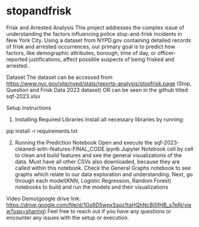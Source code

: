 # stopandfrisk
Frisk and Arrested Analysis
This project addresses the complex issue of understanding the factors influencing police stop-and-frisk incidents in New York City. Using a dataset from NYPD.gov containing detailed records of frisk and arrested occurrences, our primary goal is to predict how factors, like demographic attributes, borough, time of day, or officer-reported justifications, affect possible suspects of being frisked and arrested..

Dataset
The dataset can be accessed from https://www.nyc.gov/site/nypd/stats/reports-analysis/stopfrisk.page (Stop, Question and Frisk Data 2023 dataset) OR can be seen in the github titled sqf-2023.xlsx

Setup Instructions
1. Installing Required Libraries
Install all necessary libraries by running:

pip install -r requirements.txt

2. Running the Prediction Notebook
Open and execute the sqf-2023-cleaned-with-features-FINAL_CODE.ipynb Jupyter Notebook cell by cell to clean and build features and see the general visualizations of the data. Must have all other CSVs also downloaded, because they are called within this notebook.
Check the General Graphs notebook to see graphs which relate to our data exploration and understanding.
Next, go through each model(KNN, Logistic Regression, Random Forest) notebooks to build and run the models and their visualizations

Video Demo(google drive link: https://drive.google.com/file/d/1Gs6D5wpxSsqz1taHQhNcBj5fHB_s7eRj/view?usp=sharing)
Feel free to reach out if you have any questions or encounter any issues with the setup or execution.
